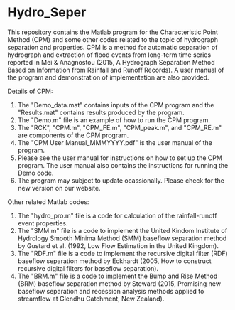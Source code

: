 # Hydro_Seper
This repository contains the Matlab program for the Characteristic Point Method (CPM) and some other codes related to the topic of hydrograph separation and properties. CPM is a method for automatic separation of hydrograph and extraction of flood events from long-term time series reported in Mei & Anagnostou (2015, A Hydrograph Separation Method Based on Information from Rainfall and Runoff Records). A user manual of the program and demonstration of implementation are also provided.

Details of CPM:
 1. The "Demo_data.mat" contains inputs of the CPM program and the "Results.mat" contains results produced by the program.
 2. The "Demo.m" file is an example of how to run the CPM program.
 3. The "RCK", "CPM.m", "CPM_FE.m", "CPM_peak.m", and "CPM_RE.m" are components of the CPM program.
 4. The "CPM User Manual_MMMYYYY.pdf" is the user manual of the program.
 5. Please see the user manual for instructions on how to set up the CPM program. The user manual also contains the instructions for
    running the Demo code.
 6. The program may subject to update ocassionally. Please check for the new version on our website.

Other related Matlab codes:
 1. The "hydro_pro.m" file is a code for calculation of the rainfall-runoff event properties.
 2. The "SMM.m" file is a code to implement the United Kindom Institute of Hydrology Smooth Minima Method (SMM) baseflow separation method by Gustard
    et al. (1992, Low Flow Estimation in the United Kingdom).
 3. The "RDF.m" file is a code to implement the recursive digital filter (RDF) baseflow separation method by Eckhardt (2005, How to
    construct recursive digital filters for baseflow separation).
 4. The "BRM.m" file is a code to implement the Bump and Rise Method (BRM) baseflow separation method by Steward (2015, Promising new baseflow 
    separation and recession analysis methods applied to streamflow at Glendhu Catchment, New Zealand).
